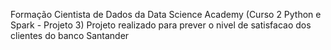 Formação Cientista de Dados da Data Science Academy (Curso 2 Python e Spark - Projeto 3) 
Projeto realizado para prever o nivel de satisfacao dos clientes do banco Santander
